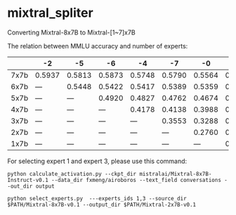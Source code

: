 # mixtral_spliter
Converting Mixtral-8x7B to Mixtral-[1~7]x7B 

The relation between MMLU accuracy and number of experts:

|  | -2 | -5 | -6 | -4 | -7 | -0 | -1 | -3 |
| --- | --- | --- | --- | --- | --- | --- | --- | --- |
| 7x7b | 0.5937 | 0.5813 | 0.5873 | 0.5748 | 0.5790 | 0.5564 | 0.5179 | 0.0040 |
| 6x7b | — | 0.5448 | 0.5422 | 0.5417 | 0.5389 | 0.5359 | 0.4671 | 0.0296 |
| 5x7b | — | — | 0.4920 | 0.4827 | 0.4762 | 0.4674 | 0.3490 | 0.0004 |
| 4x7b | — | — | — | 0.4178 | 0.4138 | 0.3988 | 0.2918 | 0.0002 |
| 3x7b | — | — | — | — | 0.3553 | 0.3288 | 0.2723 | 0.2524 |
| 2x7b | — | — | — | — | — | 0.2760 | 0.2624 | 0.2510 |
| 1x7b | — | — | — | — | — | — | 0.2408 | 0.0028 |

For selecting expert 1 and expert 3, please use this command:
```
python calculate_activation.py --ckpt_dir mistralai/Mixtral-8x7B-Instruct-v0.1 --data_dir fxmeng/airoboros --text_field conversations --out_dir output

python select_experts.py  ---experts_ids 1,3 --source_dir $PATH/Mixtral-8x7B-v0.1 --output_dir $PATH/Mixtral-2x7B-v0.1
```

